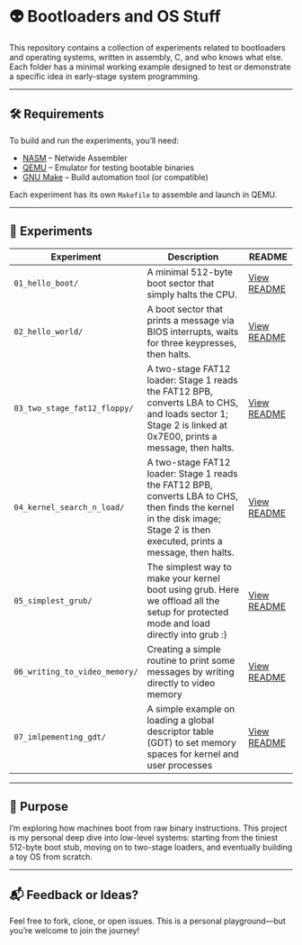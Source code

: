 # :alien: Bootloaders and OS Stuff

This repository contains a collection of experiments related to bootloaders and operating systems, written in assembly, C, and who knows what else. Each folder has a minimal working example designed to test or demonstrate a specific idea in early-stage system programming.

---

## 🛠 Requirements

To build and run the experiments, you’ll need:

- [NASM](https://www.nasm.us/) – Netwide Assembler  
- [QEMU](https://www.qemu.org/) – Emulator for testing bootable binaries  
- [GNU Make](https://www.gnu.org/software/make/) – Build automation tool (or compatible)  

Each experiment has its own `Makefile` to assemble and launch in QEMU.

---

## 📂 Experiments

| Experiment                   | Description                                                        | README                                                                                                                                       |
|------------------------------|--------------------------------------------------------------------|----------------------------------------------------------------------------------------------------------------------------------------------|
| `01_hello_boot/`             | A minimal 512-byte boot sector that simply halts the CPU.          | [View README](https://github.com/LautaroJayat/bootloaders-and-os-stuff/tree/main/01_hello_boot)                                               |
| `02_hello_world/`            | A boot sector that prints a message via BIOS interrupts, waits for three keypresses, then halts. | [View README](https://github.com/LautaroJayat/bootloaders-and-os-stuff/tree/main/02_hello_world)                                              |
| `03_two_stage_fat12_floppy/` | A two-stage FAT12 loader: Stage 1 reads the FAT12 BPB, converts LBA to CHS, and loads sector 1; Stage 2 is linked at 0x7E00, prints a message, then halts. | [View README](https://github.com/LautaroJayat/bootloaders-and-os-stuff/tree/main/03_two_stage_fat12_floppy)                                    |
| `04_kernel_search_n_load/` | A two-stage FAT12 loader: Stage 1 reads the FAT12 BPB, converts LBA to CHS, then finds the kernel in the disk image; Stage 2 is then executed, prints a message, then halts. | [View README](https://github.com/LautaroJayat/bootloaders-and-os-stuff/tree/main/04_kernel_search_n_load)                                    |
| `05_simplest_grub/` | The simplest way to make your kernel boot using grub. Here we offload all the setup for protected mode and load directly into grub :) | [View README](https://github.com/LautaroJayat/bootloaders-and-os-stuff/tree/main/05_simplest_grub)                                    |
| `06_writing_to_video_memory/` | Creating a simple routine to print some messages by writing directly to video memory | [View README](https://github.com/LautaroJayat/bootloaders-and-os-stuff/tree/main/06_writing_to_video_memory)                                    |
| `07_imlpementing_gdt/` | A simple example on loading a global descriptor table (GDT) to set memory spaces for kernel and user processes | [View README](https://github.com/LautaroJayat/bootloaders-and-os-stuff/tree/main/07_imlpementing_gdt)                                    |



---

## 📎 Purpose

I’m exploring how machines boot from raw binary instructions. This project is my personal deep dive into low-level systems: starting from the tiniest 512-byte boot stub, moving on to two-stage loaders, and eventually building a toy OS from scratch.

---

## 📬 Feedback or Ideas?

Feel free to fork, clone, or open issues. This is a personal playground—but you’re welcome to join the journey!
